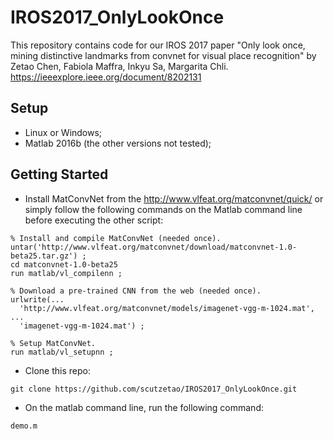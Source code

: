 # IROS2017_OnlyLookOnce
This repository contains code for our IROS 2017 paper "Only look once, mining distinctive landmarks from convnet for visual place recognition" by Zetao Chen, Fabiola Maffra, Inkyu Sa, Margarita Chli. https://ieeexplore.ieee.org/document/8202131

## Setup
- Linux or Windows;
- Matlab 2016b (the other versions not tested);

## Getting Started
- Install MatConvNet from the http://www.vlfeat.org/matconvnet/quick/ or simply follow the following commands on the Matlab command line before executing the other script:
```
% Install and compile MatConvNet (needed once).
untar('http://www.vlfeat.org/matconvnet/download/matconvnet-1.0-beta25.tar.gz') ;
cd matconvnet-1.0-beta25
run matlab/vl_compilenn ;

% Download a pre-trained CNN from the web (needed once).
urlwrite(...
  'http://www.vlfeat.org/matconvnet/models/imagenet-vgg-m-1024.mat', ...
  'imagenet-vgg-m-1024.mat') ;

% Setup MatConvNet.
run matlab/vl_setupnn ;
```

- Clone this repo:
```
git clone https://github.com/scutzetao/IROS2017_OnlyLookOnce.git
```

- On the matlab command line, run the following command:
```
demo.m
```








